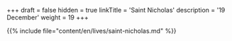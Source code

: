 +++
draft = false
hidden = true
linkTitle = 'Saint Nicholas'
description = '19 December'
weight = 19
+++

{{% include file="content/en/lives/saint-nicholas.md" %}}
